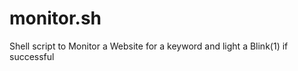 monitor.sh
==========

Shell script to Monitor a Website for a keyword and light a Blink(1) if successful 
